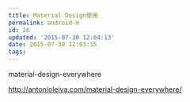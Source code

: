 ```yaml
---
title: Material Design使用
permalink: android-m
id: 26
updated: '2015-07-30 12:04:13'
date: 2015-07-30 12:03:15
tags:
---
```


material-design-everywhere

http://antonioleiva.com/material-design-everywhere/